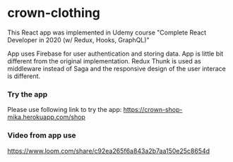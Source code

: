 # crown-clothing

This React app was implemented in Udemy course "Complete React Developer in 2020 (w/ Redux, Hooks, GraphQL)"

App uses Firebase for user authentication and storing data. App is little bit different from the original implementation. Redux Thunk is used as middleware instead of Saga and the responsive design of the user interace is different.

### Try the app

Please use following link to try the app: https://crown-shop-mika.herokuapp.com/shop

### Video from app use

https://www.loom.com/share/c92ea265f6a843a2b7aa150e25c8654d
